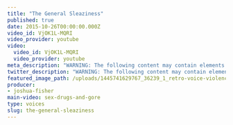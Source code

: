 ```yaml
---
title: "The General Sleaziness"
published: true
date: 2015-10-26T00:00:00.000Z
video_id: VjOK1L-MQRI
video_provider: youtube
video:
  video_id: VjOK1L-MQRI
  video_provider: youtube
meta_description: "WARNING: The following content may contain elements that are not suitable for some politicians. But you might like it. A new series of original short docs produced for Facebook. "
twitter_description: "WARNING: The following content may contain elements that are not suitable for some politicians. But you might like it. A new series of original short docs produced for Facebook. "
featured_image_path: /uploads/1445741629767_36239_1_retro-voice-violence.jpg
producer:
- joshua-fisher
main-video: sex-drugs-and-gore
type: voices
slug: the-general-sleaziness
---
```

